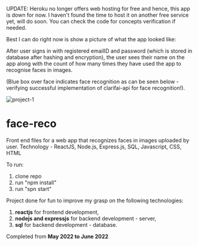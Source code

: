 UPDATE: Heroku no longer offers web hosting for free and hence, this app is down for now. I haven't found the time to host it on another free service yet, will do soon. You can check the code for concepts verification if needed.

Best I can do right now is show a picture of what the app looked like: 

After user signs in with registered emailID and password (which is stored in database after hashing and encryption), the user sees their name on the app along with the count of how many times they have used the app to recognise faces in images. 

(Blue box over face indicates face recognition as can be seen below - verifying successful implementation of clarifai-api for face recognition!).

![project-1](https://user-images.githubusercontent.com/105544205/222276412-850817c8-efa4-49c9-8ef1-8e5b777b9bc1.JPG)


# face-reco
Front end files for a web app that recognizes faces in images uploaded by user. Technology - ReactJS, Node.js, Express.js, SQL, Javascript, CSS, HTML

To run:
1. clone repo
2. run "npm install"
3. run "spn start"

Project done for fun to improve my grasp on the following technologies: 
1. **reactjs** for frontend development,
2. **nodejs and expressjs** for backend development - server,
3. **sql** for backend development - database.

Completed from **May 2022 to June 2022**
